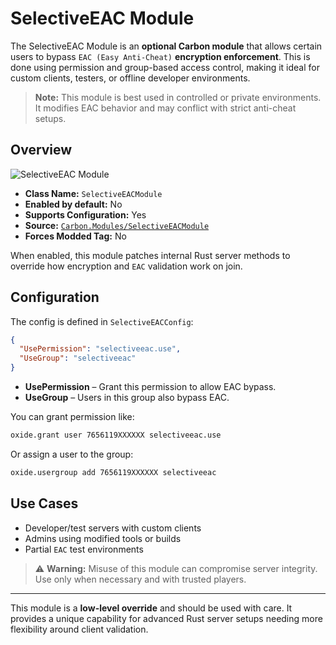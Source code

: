 # SelectiveEAC Module

The SelectiveEAC Module is an **optional Carbon module** that allows certain users to bypass
`EAC (Easy Anti-Cheat)` **encryption enforcement**.
This is done using permission and group-based access control, making it ideal for custom clients, testers, or
offline developer environments.

> **Note:** This module is best used in controlled or private environments. It modifies EAC behavior and may conflict
> with strict anti-cheat setups.

## Overview

![SelectiveEAC Module](/misc/selectiveeac_a.webp)

- **Class Name:** `SelectiveEACModule`
- **Enabled by default:** No
- **Supports Configuration:** Yes
- **Source:** [`Carbon.Modules/SelectiveEACModule`](https://github.com/CarbonCommunity/Carbon.Modules/tree/develop/src/SelectiveEACModule)
- **Forces Modded Tag:** No

When enabled, this module patches internal Rust server methods to override how encryption and `EAC` validation work on
join.

## Configuration

The config is defined in `SelectiveEACConfig`:

```json
{
  "UsePermission": "selectiveeac.use",
  "UseGroup": "selectiveeac"
}
```

- **UsePermission** – Grant this permission to allow EAC bypass.
- **UseGroup** – Users in this group also bypass EAC.

You can grant permission like:

```bash
oxide.grant user 7656119XXXXXX selectiveeac.use
```

Or assign a user to the group:

```bash
oxide.usergroup add 7656119XXXXXX selectiveeac
```

## Use Cases

- Developer/test servers with custom clients
- Admins using modified tools or builds
- Partial `EAC` test environments

> ⚠️ **Warning:** Misuse of this module can compromise server integrity. Use only when necessary and with trusted
> players.

---

This module is a **low-level override** and should be used with care. It provides a unique capability for advanced Rust
server setups needing more flexibility around client validation.
